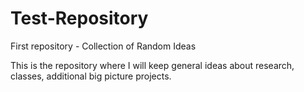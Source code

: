 # Test-Repository
First repository - Collection of Random Ideas

This is the repository where I will keep general ideas about research, classes, additional big picture projects.
